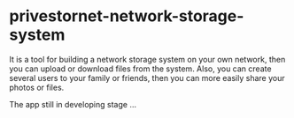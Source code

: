 # privestornet-network-storage-system
 It is a tool for building a network storage system on your own network, then you can upload or download files from the system. Also, you can create several users to your family or friends, then you can more easily share your photos or files.
 
The app still in developing stage ...
